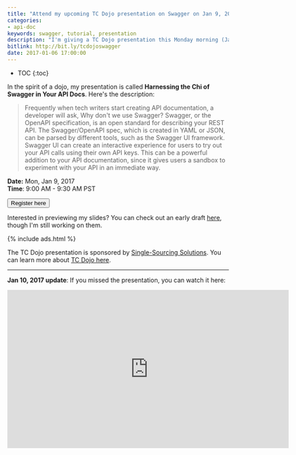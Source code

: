 ```yaml
---
title: "Attend my upcoming TC Dojo presentation on Swagger on Jan 9, 2017"
categories:
- api-doc
keywords: swagger, tutorial, presentation
description: "I'm giving a TC Dojo presentation this Monday morning (Jan 9) on Swagger. If you're interested, you can register and attend for free. The event will also be recorded."
bitlink: http://bit.ly/tcdojoswagger
date: 2017-01-06 17:00:00
---
```


* TOC
{:toc}

In the spirit of a dojo, my presentation is called **Harnessing the Chi of Swagger in Your API Docs**. Here's the description:

> Frequently when tech writers start creating API documentation, a developer will ask, Why don't we use Swagger? Swagger, or the OpenAPI specification, is an open standard for describing your REST API. The Swagger/OpenAPI spec, which is created in YAML or JSON, can be parsed by different tools, such as the Swagger UI framework. Swagger UI can create an interactive experience for users to try out your API calls using their own API keys. This can be a powerful addition to your API documentation, since it gives users a sandbox to experiment with your API in an immediate way.

**Date:** Mon, Jan 9, 2017 <br/>
**Time**: 9:00 AM - 9:30 AM PST

<a href="https://attendee.gotowebinar.com/register/2294274322258003203"><button type="button" class="btn btn-info">Register here</button></a>

Interested in previewing my slides? You can check out an early draft [here](https://idratherbewriting.com/files/swaggerslides), though I'm still working on them.

{% include ads.html %}

The TC Dojo presentation is sponsored by [Single-Sourcing Solutions](http://single-sourcing.com/). You can learn more about [TC Dojo here](http://www.single-sourcing.com/products/tcdojo/).

<hr/>

**Jan 10, 2017 update**: If you missed the presentation, you can watch it here:

<iframe width="640" height="360" src="https://www.youtube.com/embed/wC5hxY0RItQ" frameborder="0" allowfullscreen>
